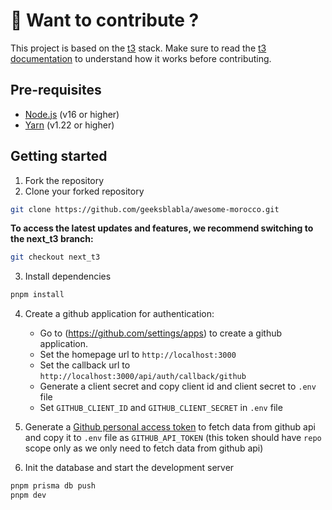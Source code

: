 # 🧐 Want to contribute ?

This project is based on the [t3](https://create.t3.gg/) stack. Make sure to read the [t3 documentation](https://t3.gg/docs/) to understand how it works before contributing.

## Pre-requisites

- [Node.js](https://nodejs.org/en/) (v16 or higher)
- [Yarn](https://yarnpkg.com/) (v1.22 or higher)

## Getting started

1. Fork the repository
2. Clone your forked repository

```bash
git clone https://github.com/geeksblabla/awesome-morocco.git
```

<b>To access the latest updates and features, we recommend switching to the next_t3 branch:</b> 
```bash 
git checkout next_t3
```

3. Install dependencies

```bash
pnpm install
```

4. Create a github application for authentication:

   - Go to (https://github.com/settings/apps) to create a github application.
   - Set the homepage url to `http://localhost:3000`
   - Set the callback url to `http://localhost:3000/api/auth/callback/github`
   - Generate a client secret and copy client id and client secret to `.env` file
   - Set `GITHUB_CLIENT_ID` and `GITHUB_CLIENT_SECRET` in `.env` file

5. Generate a [Github personal access token](https://github.com/settings/tokens) to fetch data from github api and copy it to `.env` file as `GITHUB_API_TOKEN` (this token should have `repo` scope only as we only need to fetch data from github api)

6. Init the database and start the development server

```bash
pnpm prisma db push
pnpm dev
```
